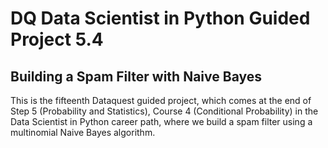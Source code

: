 # DQ Data Scientist in Python Guided Project 5.4
## Building a Spam Filter with Naive Bayes

This is the fifteenth Dataquest guided project, which comes at the end of Step 5 (Probability and Statistics), Course 4 (Conditional Probability) in the Data Scientist in Python career path, where we build a spam filter using a multinomial Naive Bayes algorithm.
